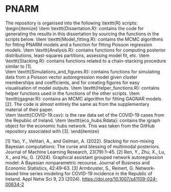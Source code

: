 # PNARM

The repository is organised into the following \texttt{R} scripts: 
\begin{itemize}
    \item \texttt{Dissertation.R}: contains the code for generating the results in this dissertation by sourcing the functions in the scripts below.
    \item \texttt{Model\_fitting.R}: contains the MCMC algorithms for fitting PNARM models and a function for fitting Poisson regression models. 
    \item \texttt{Analysis.R}: contains functions for computing posterior distributions, least-squares partitions, assessing model fit, etc.
    \item \texttt{Stacking.R}: contains functions related to a chain-stacking procedure similar to [1].  
    \item \texttt{Simulations\_and\_figures.R}: contains functions for simulating data from a Poisson vector autoregression model given cluster memberships and coefficients, and for creating figures for easy visualisation of model outputs. 
    \item \texttt{Helper\_functions.R}: contains helper functions used in the functions of the other scripts. 
    \item \texttt{gagnar.R}: contains an MCMC algorithm for fitting GAGNAR models [2]. The code is almost entirely the same as from the supplementary material of their paper.  
    \item \texttt{COVID-19.csv}: is the raw data set of the COVID-19 cases from the Republic of Ireland.
    \item \texttt{eco\_hubs.Rdata}: contains the igraph object for the economic hubs network. This was taken from the GitHub repository associated with [3]. 
\end{itemize}

[1]  Yao, Y., Vehtari, A., and Gelman, A. (2022). Stacking for non-mixing Bayesian computations: The curse and blessing of multimodal posteriors. Journal of Machine Learning Research, 23(79):1–45.
[2]  Ren, Y., Zhu, X., Lu, X., and Hu, G. (2024). Graphical assistant grouped network autoregression model: A Bayesian nonparametric recourse. Journal of Business and Economic Statistics, 42:49–63.
[3] Armbruster, S., Reinert, G. Network-based time series modeling for COVID-19 incidence in the Republic of Ireland. Appl Netw Sci 9, 23 (2024). https://doi.org/10.1007/s41109-024-00634-2

